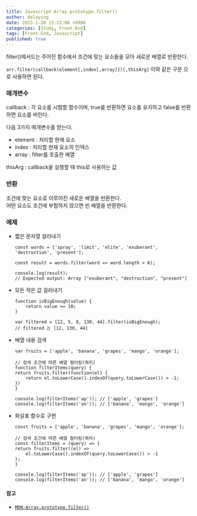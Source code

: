 ```yaml
---
title: Javascript Array.prototype.filter()
author: delaying
date: 2023-1-20 15:22:00 +0900
categories: [Study, Front-End]
tags: [Front-End, Javascript]
published: true
---
```


filter()메서드는 주어진 함수에서 조건에 맞는 요소들을 모아 새로운 배열로 반환한다.

`arr.filter(callback(element[,index[,array]])[,thisArg]` 이와 같은 구문 으로 사용하면 된다.


### 매개변수
callback : 각 요소를 시험할 함수이며, true를 반환하면 요소를 유지하고 false를 반환하면 요소를 버린다.<br/>

다음 3가지 매개변수를 받는다.
- element : 처리할 현재 요소
- index : 처리할 현재 요소의 인덱스
- array : filter를 호출한 배열



thisArg : callback을 실행할 때 this로 사용하는 값


### 반환
조건에 맞는 요소로 이루어진 새로운 배열을 반환한다.<br/>
어떤 요소도 조건에 부합하지 않으면 빈 배열을 반환한다.


### 예제
- 짧은 문자열 걸러내기
    ```
    const words = ['spray', 'limit', 'elite', 'exuberant', 'destruction', 'present'];

    const result = words.filter(word => word.length > 6);

    console.log(result);
    // Expected output: Array ["exuberant", "destruction", "present"]

    ```


- 모든 작은 값 걸러내기
    ```
    function isBigEnough(value) {
        return value >= 10;
    }

    var filtered = [12, 5, 8, 130, 44].filter(isBigEnough);
    // filtered 는 [12, 130, 44]

    ```


- 배열 내용 검색
    ```
    var fruits = ['apple', 'banana', 'grapes', 'mango', 'orange'];

    // 검색 조건에 따른 배열 필터링(쿼리)
    function filterItems(query) {
    return fruits.filter(function(el) {
        return el.toLowerCase().indexOf(query.toLowerCase()) > -1;
    })
    }

    console.log(filterItems('ap')); // ['apple', 'grapes']
    console.log(filterItems('an')); // ['banana', 'mango', 'orange']

    ```


- 화살표 함수로 구현
    ```
    const fruits = ['apple', 'banana', 'grapes', 'mango', 'orange'];

    // 검색 조건에 따른 배열 필터링(쿼리)
    const filterItems = (query) => {
    return fruits.filter((el) =>
        el.toLowerCase().indexOf(query.toLowerCase()) > -1
    );
    }

    console.log(filterItems('ap')); // ['apple', 'grapes']
    console.log(filterItems('an')); // ['banana', 'mango', 'orange']

    ```


#### 참고
- [`MDN-Array.prototype.filter()`](https://developer.mozilla.org/ko/docs/Web/JavaScript/Reference/Global_Objects/Array/filter)